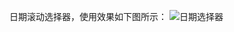 日期滚动选择器，使用效果如下图所示：
![日期选择器](https://upload-images.jianshu.io/upload_images/8903781-f1f5b9f474e0f486.png?imageMogr2/auto-orient/strip%7CimageView2/2/w/1240)
